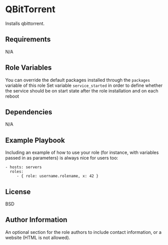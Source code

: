 QBitTorrent
=========

Installs qbittorrent.

Requirements
------------

N/A

Role Variables
--------------

You can override the default packages installed through the ```packages``` variable of this role
Set variable ```service_started``` in order to define whether the service should be on start state after the role installation and on each reboot

Dependencies
------------

N/A

Example Playbook
----------------

Including an example of how to use your role (for instance, with variables passed in as parameters) is always nice for users too:

    - hosts: servers
      roles:
         - { role: username.rolename, x: 42 }

License
-------

BSD

Author Information
------------------

An optional section for the role authors to include contact information, or a website (HTML is not allowed).
